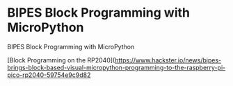 # BIPES Block Programming with MicroPython
BIPES Block Programming with MicroPython

[Block Programming on the RP2040](https://www.hackster.io/news/bipes-brings-block-based-visual-micropython-programming-to-the-raspberry-pi-pico-rp2040-59754e9c9d82
